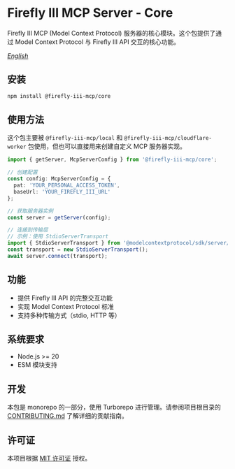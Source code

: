 # Firefly III MCP Server - Core

Firefly III MCP (Model Context Protocol) 服务器的核心模块。这个包提供了通过 Model Context Protocol 与 Firefly III API 交互的核心功能。

*[English](README.md)*

## 安装

```bash
npm install @firefly-iii-mcp/core
```

## 使用方法

这个包主要被 `@firefly-iii-mcp/local` 和 `@firefly-iii-mcp/cloudflare-worker` 包使用，但也可以直接用来创建自定义 MCP 服务器实现。

```typescript
import { getServer, McpServerConfig } from '@firefly-iii-mcp/core';

// 创建配置
const config: McpServerConfig = {
  pat: 'YOUR_PERSONAL_ACCESS_TOKEN',
  baseUrl: 'YOUR_FIREFLY_III_URL'
};

// 获取服务器实例
const server = getServer(config);

// 连接到传输层
// 示例：使用 StdioServerTransport
import { StdioServerTransport } from '@modelcontextprotocol/sdk/server/stdio.js';
const transport = new StdioServerTransport();
await server.connect(transport);
```

## 功能

- 提供 Firefly III API 的完整交互功能
- 实现 Model Context Protocol 标准
- 支持多种传输方式（stdio, HTTP 等）

## 系统要求

- Node.js >= 20
- ESM 模块支持

## 开发

本包是 monorepo 的一部分，使用 Turborepo 进行管理。请参阅项目根目录的 [CONTRIBUTING.md](../../CONTRIBUTING.md) 了解详细的贡献指南。

## 许可证

本项目根据 [MIT 许可证](../../LICENSE) 授权。 